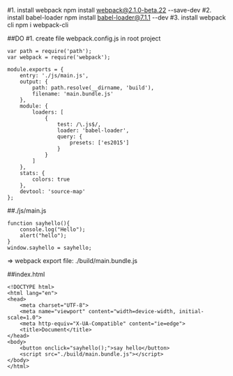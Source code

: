 #1. install webpack
npm install webpack@2.1.0-beta.22 --save-dev
#2. install babel-loader
npm install babel-loader@7.1.1 --dev
#3. install webpack cli
npm i webpack-cli

##DO
#1. create file webpack.config.js in root project
```
var path = require('path');
var webpack = require('webpack');

module.exports = {
    entry: './js/main.js',
    output: {
        path: path.resolve(__dirname, 'build'),
        filename: 'main.bundle.js'
    },
    module: {
        loaders: [
            {
                test: /\.js$/,
                loader: 'babel-loader',
                query: {
                    presets: ['es2015']
                }
            }
        ]
    },
    stats: {
        colors: true
    },
    devtool: 'source-map'
};
```

##./js/main.js
```
function sayhello(){
    console.log("Hello");
    alert("hello");
}
window.sayhello = sayhello;
```
=> webpack export file: ./build/main.bundle.js

##index.html
```
<!DOCTYPE html>
<html lang="en">
<head>
    <meta charset="UTF-8">
    <meta name="viewport" content="width=device-width, initial-scale=1.0">
    <meta http-equiv="X-UA-Compatible" content="ie=edge">
    <title>Document</title>
</head>
<body>
    <button onclick="sayhello();">say hello</button>
    <script src="./build/main.bundle.js"></script>
</body>
</html>
```

